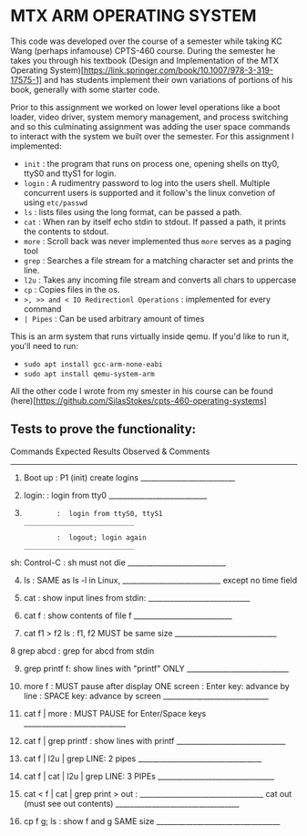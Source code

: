 
# MTX ARM OPERATING SYSTEM

This code was developed over the course of a semester while taking KC Wang (perhaps infamouse) CPTS-460 course. During the semester he takes you through his textbook (Design and Implementation of the MTX Operating System)[https://link.springer.com/book/10.1007/978-3-319-17575-1] and has students implement their own variations of portions of his book, generally with some starter code. 

Prior to this assignment we worked on lower level operations like a boot loader, video driver, system memory management, and process switching and so this culminating assignment was adding the user space commands to interact with the system we built over the semester. For this assignment I implemented:

- `init` : the program that runs on process one, opening shells on tty0, ttyS0 and ttyS1 for login.
- `login` : A rudimentry password to log into the users shell. Multiple concurrent users is supported and it follow's the linux convetion of using `etc/passwd`
- `ls` : lists files using the long format, can be passed a path. 
- `cat` : When ran by itself echo stdin to stdout. If passed a path, it prints the contents to stdout.
- `more` : Scroll back was never implemented thus `more` serves as a paging tool 
- `grep` : Searches a file stream for a matching character set and prints the line. 
- `l2u` : Takes any incoming file stream and converts all chars to uppercase
- `cp` : Copies files in the os. 
- `>, >> and < IO Redirectionl Operations` : implemented for every command
- `| Pipes` : Can be used arbitrary amount of times  

This is an arm system that runs virtually inside qemu. If you'd like to run it, you'll need to run:
- `sudo apt install gcc-arm-none-eabi`
- `sudo apt install qemu-system-arm`


All the other code I wrote from my smester in his course can be found (here)[https://github.com/SilasStokes/cpts-460-operating-systems]


## Tests to prove the functionality:

 Commands             Expected Results                 Observed & Comments
-------------    --------------------------------    -----------------------
1. Boot up     :  P1 (init) create logins          __________________________

2. login:      :  login from tty0                  ___________________________

3.             :  login from ttyS0, ttyS1          ___________________________

               :  logout; login again              ___________________________

sh: Control-C  :  sh must not die                  ___________________________

4. ls          :  SAME as ls -l in Linux,          ___________________________ 
                  except no time field  
5. cat         : show input lines from stdin:     ____________________________

6. cat f       : show contents of file f           ___________________________ 

7. cat f1 > f2 
   ls          : f1, f2 MUST be same size         ____________________________

8  grep abcd    :  grep for abcd from stdin

9. grep printf f: show lines with "printf" ONLY   ____________________________ 

10. more f      : MUST pause after display ONE screen
                : Enter key: advance by line 
                : SPACE key: advance by screen    _____________________________

11. cat f | more : MUST PAUSE for Enter/Space keys ____________________________


12. cat f | grep printf : show lines with printf  ______________________________


13. cat f | l2u | grep LINE:  2 pipes         __________________________________


14. cat f | cat | l2u | grep LINE: 3 PIPEs ________________________________


15. cat < f | cat | grep print > out :    __________________________________
    cat out (must see out contents)       __________________________________

16. cp f g; ls :   show f and g SAME size   __________________________________


